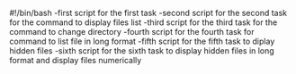 #!/bin/bash
-first script for the first task
-second script for the second task for the command to display files list
-third script for the third task for the command to change directory
-fourth script for the fourth task for command to list file in long format
-fifth script for the fifth task to diplay hidden files
-sixth script for the sixth task to display hidden files in long format and display files numerically

